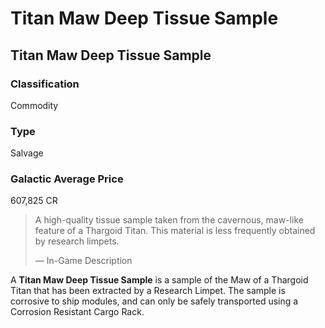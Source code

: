 # Titan Maw Deep Tissue Sample
## Titan Maw Deep Tissue Sample

### Classification

Commodity

### Type

Salvage

### Galactic Average Price

607,825 CR

> 
> 
> A high-quality tissue sample taken from the cavernous, maw-like feature of a Thargoid Titan. This material is less frequently obtained by research limpets.
> 
> 
> — In-Game Description
> 

A **Titan Maw Deep Tissue Sample** is a sample of the Maw of a Thargoid Titan that has been extracted by a Research Limpet. The sample is corrosive to ship modules, and can only be safely transported using a Corrosion Resistant Cargo Rack.